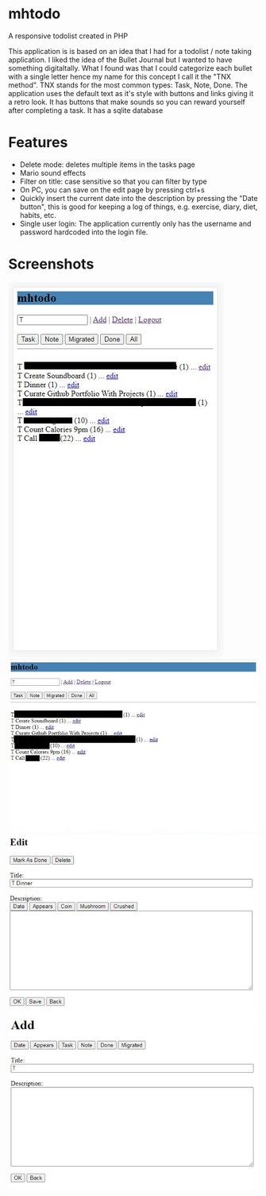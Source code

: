 # mhtodo
A responsive todolist created in PHP

This application is is based on an idea that I had for a todolist / note taking application. I liked the idea of the Bullet Journal but I wanted to have something digitaltally. What I found was that I could categorize each bullet with a single letter hence my name for this concept I call it the "TNX method". TNX stands for the most common types: Task, Note, Done. The application uses the default text as it's style with buttons and links giving it a retro look. It has buttons that make sounds so you can reward yourself after completing a task. It has a sqlite database 

# Features

 - Delete mode: deletes multiple items in the tasks page
 - Mario sound effects
 - Filter on title: case sensitive so that you can filter by type 
 - On PC, you can save on the edit page by pressing ctrl+s
 - Quickly insert the current date into the description by pressing the "Date button", this is good for keeping a log of things, e.g. exercise, diary, diet, habits, etc.
 - Single user login: The application currently only has the username and password hardcoded into the login file. 
 
 # Screenshots
 
![screenshot_Tasks_todo_mobile_screenshot_censored.jpg](screenshots/screenshot_Tasks_todo_mobile_screenshot_censored.jpg)
![screenshot_PC_tasks_todo_censored.JPG](screenshots/screenshot_PC_tasks_todo_censored.JPG)
![screenshot_PC_edit.JPG](screenshots/screenshot_PC_edit.JPG)
![screenshot_PC_add.JPG](screenshots/screenshot_PC_add.JPG)
